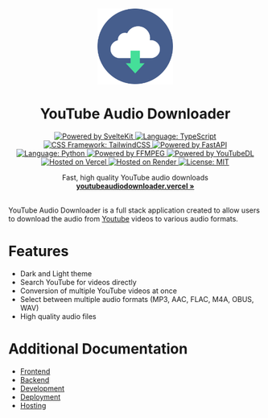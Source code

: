 <p align="center">
  <br />
  <img width="150" height="150" src="./frontend/static/images/logo.png" alt="Logo">
  <h1 align="center"><b>YouTube Audio Downloader</b></h1>
  <div align="center">
    <a href="https://kit.svelte.dev/">
      <img src="https://img.shields.io/badge/Powered%20by-Svelte-%23FF3E00.svg?style=flat&logo=svelte" alt="Powered by SvelteKit">
    </a>
    <a href="https://www.typescriptlang.org/">
      <img src="https://img.shields.io/badge/Language-Typescript-%233178C6.svg?style=flat&logo=typescript" alt="Language: TypeScript">
    </a>
    <a href="https://tailwindcss.com">
      <img src="https://img.shields.io/badge/CSS%20Framework-TailwindCSS-%2306B6D4?logo=tailwindcss" alt="CSS Framework: TailwindCSS">
    </a>
    <a href="https://fastapi.tiangolo.com/">
      <img src="https://img.shields.io/badge/Powered%20by-FastAPI-%23009688.svg?style=flat&logo=fastapi" alt="Powered by FastAPI">
    </a>
    <a href="https://www.python.org/">
      <img src="https://img.shields.io/badge/Language-Python-%233776AB.svg?style=flat&logo=python" alt="Language: Python">
    </a>
    <a href="https://www.ffmpeg.org/">
      <img src="https://img.shields.io/badge/Powered%20by-FFMPEG-%23007808.svg?style=flat&logo=ffmpeg" alt="Powered by FFMPEG">
    </a>
    <a href="https://youtube-dl.org/">
      <img src="https://img.shields.io/badge/Powered%20by-youtube--dl-%23FF0000.svg?style=flat&logo=youtube" alt="Powered by YouTubeDL">
    </a>
    <a href="https://vercel.com/">
      <img src="https://img.shields.io/badge/Hosted%20on-Vercel-%23000000.svg?style=flat&logo=vercel" alt="Hosted on Vercel">
    </a>
    <a href="https://render.com/">
      <img src="https://img.shields.io/badge/Hosted%20on-Render-%2346E3B7.svg?style=flat&logo=render" alt="Hosted on Render">
    </a>
    <a href="https://github.com/jordanshatford/youtubeaudiodownloader/blob/main/LICENSE">
      <img src="https://img.shields.io/badge/License-MIT-black.svg?style=flat&logo=license" alt="License: MIT">
    </a>
  </div>
  <p align="center">
    Fast, high quality YouTube audio downloads
    <br />
    <a href="https://youtubeaudiodownloader.vercel.app/"><strong>youtubeaudiodownloader.vercel »</strong></a>
    <br />
    <br />
  </p>
</p>

YouTube Audio Downloader is a full stack application created to allow users to download the audio from [Youtube](https://www.youtube.com/) videos to various audio formats.

# Features
  - Dark and Light theme
  - Search YouTube for videos directly
  - Conversion of multiple YouTube videos at once
  - Select between multiple audio formats (MP3, AAC, FLAC, M4A, OBUS, WAV)
  - High quality audio files

# Additional Documentation
  - [Frontend](./docs/FRONTEND.md)
  - [Backend](./docs/BACKEND.md)
  - [Development](./docs/DEVELOPMENT.md)
  - [Deployment](./docs/DEPLOYMENT.md)
  - [Hosting](./docs/HOSTING.md)
